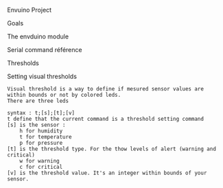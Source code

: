 Envuino Project

Goals

The envduino module

Serial command référence

Thresholds

Setting visual thresholds

    Visual threshold is a way to define if mesured sensor values are within bounds or not by colored leds. 
    There are three leds

    syntax : t;[s];[t];[v]
    t define that the current command is a threshold setting command
    [s] is the sensor :
        h for humidity
        t for temperature
        p for pressure
    [t] is the threshold type. For the thow levels of alert (warning and critical)
        w for warning
        c for critical
    [v] is the threshold value. It's an integer within bounds of your sensor.

